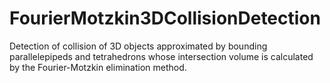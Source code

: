 # FourierMotzkin3DCollisionDetection
Detection of collision of 3D objects approximated by bounding parallelepipeds and tetrahedrons whose intersection volume is calculated by the Fourier-Motzkin elimination method.
